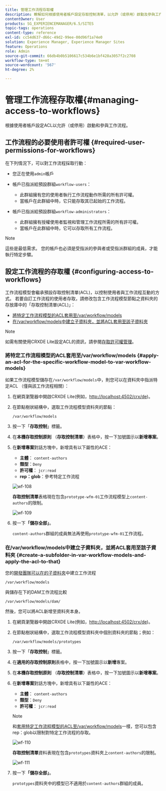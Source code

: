 ```yaml
---
title: 管理工作流程存取權
description: 瞭解如何根據使用者帳戶設定存取控制清單，以允許（或停用）啟動及參與工作流程。
contentOwner: User
products: SG_EXPERIENCEMANAGER/6.5/SITES
topic-tags: operations
content-type: reference
exl-id: cc54d637-d66c-49d2-99ee-00d96f1a74e0
solution: Experience Manager, Experience Manager Sites
feature: Operations
role: Admin
source-git-commit: 66db4b0b5106617c534b6e1bf428a3057f2c2708
workflow-type: tm+mt
source-wordcount: '567'
ht-degree: 2%

---
```


# 管理工作流程存取權{#managing-access-to-workflows}

根據使用者帳戶設定ACL以允許（或停用）啟動和參與工作流程。

## 工作流程的必要使用者許可權 {#required-user-permissions-for-workflows}

在下列情況下，可以對工作流程採取行動：

* 您正在使用`admin`帳戶
* 帳戶已指派給預設群組`workflow-users`：

   * 此群組擁有您的使用者執行工作流程動作所需的所有許可權。
   * 當帳戶在此群組中時，它只能存取其已起始的工作流程。

* 帳戶已指派給預設群組`workflow-administrators`：

   * 此群組擁有授權使用者監視和管理工作流程所需的所有許可權。
   * 當帳戶在此群組中時，它可以存取所有工作流程。

>[!NOTE]
>
>這些是最低需求。 您的帳戶也必須是受指派的參與者或受指派群組的成員，才能執行特定步驟。

## 設定工作流程的存取權 {#configuring-access-to-workflows}

工作流程模型會繼承預設存取控制清單(ACL)，以控制使用者與工作流程互動的方式。 若要自訂工作流程的使用者存取，請修改包含工作流程模型節點之資料夾的存放庫中的「存取控制清單(ACL)」：

* [將特定工作流程模型的ACL套用至/var/workflow/models](/help/sites-administering/workflows-managing.md#apply-an-acl-for-the-specific-workflow-model-to-var-workflow-models)
* [在/var/workflow/models中建立子資料夾，並將ACL套用至該子資料夾](/help/sites-administering/workflows-managing.md#create-a-subfolder-in-var-workflow-models-and-apply-the-acl-to-that)

>[!NOTE]
>
>如需有關使用CRXDE Lite設定ACL的資訊，請參閱[存取許可權管理](/help/sites-administering/user-group-ac-admin.md#access-right-management)。

### 將特定工作流程模型的ACL套用至/var/workflow/models {#apply-an-acl-for-the-specific-workflow-model-to-var-workflow-models}

如果工作流程模型儲存在`/var/workflow/models`中，則您可以在資料夾中指派特定ACL （僅與該工作流程相關）：

1. 在網頁瀏覽器中開啟CRXDE Lite(例如，[http://localhost:4502/crx/de](http://localhost:4502/crx/de))。
1. 在節點樹狀結構中，選取工作流程模型資料夾的節點：

   `/var/workflow/models`

1. 按一下「**存取控制**」標籤。
1. 在&#x200B;**本機存取控制原則** （**存取控制清單**）表格中，按一下加號圖示以&#x200B;**新增專案**。
1. 在&#x200B;**新增專案**&#x200B;對話方塊中，新增具有以下屬性的ACE：

   * **主體**： `content-authors`
   * **類型**：`Deny`
   * **許可權**： `jcr:read`
   * **rep：glob**：參考特定工作流程

   ![wf-108](assets/wf-108.png)

   **存取控制清單**&#x200B;表格現在包含`prototype-wfm-01`工作流程模型上`content-authors`的限制。

   ![wf-109](assets/wf-109.png)

1. 按一下&#x200B;**「儲存全部」**。

   `content-authors`群組的成員無法再使用`prototype-wfm-01`工作流程。

### 在/var/workflow/models中建立子資料夾，並將ACL套用至該子資料夾 {#create-a-subfolder-in-var-workflow-models-and-apply-the-acl-to-that}

您的[開發團隊可以在的子資料夾](/help/sites-developing/workflows-models.md#creating-a-new-workflow)中建立工作流程

`/var/workflow/models`

與儲存在下的DAM工作流程比較

`/var/workflow/models/dam/`

然後，您可以將ACL新增至資料夾本身。

1. 在網頁瀏覽器中開啟CRXDE Lite(例如，[http://localhost:4502/crx/de](http://localhost:4502/crx/de))。
1. 在節點樹狀結構中，選取工作流程模型資料夾中個別資料夾的節點；例如：

   `/var/workflow/models/prototypes`

1. 按一下「**存取控制**」標籤。
1. 在&#x200B;**適用的存取控制原則**&#x200B;表格中，按一下加號圖示以&#x200B;**新增**&#x200B;專案。
1. 在&#x200B;**本機存取控制原則** （**存取控制清單**）表格中，按一下加號圖示以&#x200B;**新增專案**。
1. 在&#x200B;**新增專案**&#x200B;對話方塊中，新增具有以下屬性的ACE：

   * **主體**： `content-authors`
   * **類型**：`Deny`
   * **許可權**： `jcr:read`

   >[!NOTE]
   >
   >和[套用特定工作流程模型的ACL至/var/workflow/models](/help/sites-administering/workflows-managing.md#apply-an-acl-for-the-specific-workflow-model-to-var-workflow-models)一樣，您可以包含rep：glob以限制對特定工作流程的存取。

   ![wf-110](assets/wf-110.png)

   **存取控制清單**&#x200B;資料表現在包含`prototypes`資料夾上`content-authors`的限制。

   ![wf-111](assets/wf-111.png)

1. 按一下&#x200B;**「儲存全部」**。

   `prototypes`資料夾中的模型已不適用於`content-authors`群組的成員。
